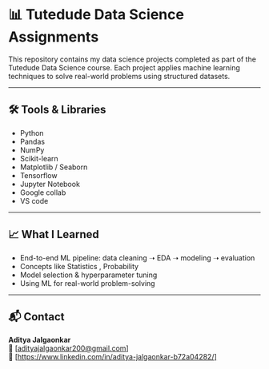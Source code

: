 # 📊 Tutedude Data Science Assignments

This repository contains my data science projects completed as part of the Tutedude Data Science course. Each project applies machine learning techniques to solve real-world problems using structured datasets.

---

## 🛠 Tools & Libraries

- Python 
- Pandas
- NumPy
- Scikit-learn
- Matplotlib / Seaborn
- Tensorflow
- Jupyter Notebook
- Google collab
- VS code

---

## 📈 What I Learned

- End-to-end ML pipeline: data cleaning ➝ EDA ➝ modeling ➝ evaluation
- Concepts like Statistics , Probability
- Model selection & hyperparameter tuning
- Using ML for real-world problem-solving

---

## 📬 Contact

**Aditya Jalgaonkar**  
📧 [adityajalgaonkar200@gmail.com]  
🔗 [https://www.linkedin.com/in/aditya-jalgaonkar-b72a04282/]
